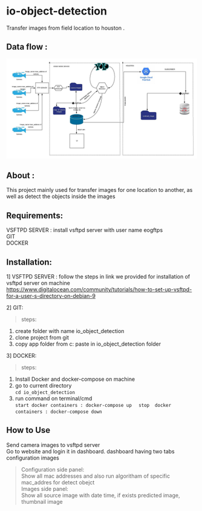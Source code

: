 io-object-detection
====
Transfer images from field location  to houston .

Data flow :
--------

![github_saleor_readmew_header_01](https://github.com/pravin1ambre/darknet/blob/master/Blank_Diagram.jpeg)


About :
--------
This project mainly used for transfer images for one location to another, as well as detect the objects inside the images 


Requirements:
----------
VSFTPD SERVER : install vsftpd server with user name eogftps  
GIT   
DOCKER 

Installation: 
-------------
1] VSFTPD SERVER :
follow the steps in link we provided for installation of vsftpd server on machine  
https://www.digitalocean.com/community/tutorials/how-to-set-up-vsftpd-for-a-user-s-directory-on-debian-9  

2] GIT:  
>steps:  
1. create folder with name io_object_detection  
2. clone project from git  
3. copy app folder from c: paste in io_object_detection folder


3] DOCKER:  
>steps:  
1. Install Docker and docker-compose on machine
2. go to current directory  
`` cd io_object_detection
``
3. run command on terminal/cmd  
``
start docker containers : docker-compose up  
``
``
stop  docker containers : docker-compose down  
``

How to Use
-------------
Send camera images to vsftpd server  
Go to website and login it in dashboard. dashboard having two tabs configuration images  
>Configuration side panel:  
Show all mac addresses and also run algoritham of specific mac_addres for detect obejct  
>Images side panel:  
Show all source image with date time, if exists predicted image, thumbnail image





















